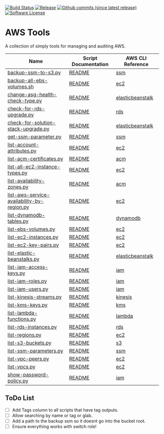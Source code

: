 [![Build Status](https://img.shields.io/travis/AntiPhotonltd/aws-tools/master?style=for-the-badge&logo=travis)](https://travis-ci.org/AntiPhotonltd/aws-tools)
[![Release](https://img.shields.io/github/release/AntiPhotonltd/aws-tools?color=blueviolet&style=for-the-badge&logo=github)](https://github.com/AntiPhotonltd/aws-tools/releases/latest)
[![Github commits (since latest release)](https://img.shields.io/github/commits-since/AntiPhotonltd/aws-tools/latest?color=blueviolet&style=for-the-badge&logo=github)](https://github.com/AntiPhotonltd/aws-tools/commits)
[![Software License](https://img.shields.io/badge/license-MIT-blueviolet?style=for-the-badge)](LICENSE.md)

AWS Tools
=========

A collection of simply tools for managing and auditing AWS.

| Name | Script Documentation | AWS CLI Reference |
| --- | --- | --- |
| [backup-ssm-to-s3.py](src/ssm/backup-ssm-to-s3/backup-ssm-to-s3.py) | [README](src/ssm/backup-ssm-to-s3/README.md) | [ssm][L_ssm] |
| [backup-all-ebs-volumes.sh](src/ec2/backup-all-ebs-volumes/backup-all-ebs-volumes.sh) | [README](src/ec2/backup-all-ebs-volumes/README.md) | [ec2][L_ec2] |
| [change-asg-health-check-type.py](src/elasticbeanstalk/change-asg-health-check-type/change-asg-health-check-type.py) | [README](src/elasticbeanstalk/change-asg-health-check-type/README.md)| [elasticbeanstalk][L_elasticbeanstalk] |
| [check-for-rds-upgrade.py](src/rds/check-for-rds-upgrade/check-for-rds-upgrade.py) | [README](src/rds/check-for-rds-upgrade/README.md) | [rds][L_rds] |
| [check-for-solution-stack-upgrade.py](src/elasticbeanstalk/check-for-solution-stack-upgrade/check-for-solution-stack-upgrade.py) | [README](src/elasticbeanstalk/check-for-solution-stack-upgrade/README.md)| [elasticbeanstalk][L_elasticbeanstalk] |
| [get-ssm-parameter.py](src/ssm/get-ssm-parameter/get-ssm-parameter.py) | [README](src/ssm/get-ssm-parameter/README.md) | [ssm][L_ssm] |
| [list-account-attributes.py](src/ec2/list-account-attributes/list-account-attributes.py) | [README](src/ec2/list-account-attributes/README.md) | [ec2][L_ec2] |
| [list-acm-certificates.py](src/acm/list-acm-certificates/list-acm-certificates.py) | [README](src/acm/list-acm-certificates/README.md) | [acm][L_acm] |
| [list-all-ec2-instance-types.py](https://github.com/AntiPhotonltd/list-all-ec2-instance-types/blob/master/src/list-all-ec2-instance-types.py) | [README](https://github.com/AntiPhotonltd/list-all-ec2-instance-types/blob/master/README.md) | [ec2][L_ec2] |
| [list-availability-zones.py](src/ec2/list-availability-zones/list-availability-zones.py) | [README](src/ec2/list-availability-zones/list-availability-zones/README.md) | [acm][L_acm] |
| [list-aws-service-availability-by-region.py](https://github.com/AntiPhotonltd/list-aws-service-availability-by-region/blob/master/src/list-aws-service-availability-by-region.py) | [README](https://github.com/AntiPhotonltd/list-aws-service-availability-by-region/blob/master/README.md) | [ec2][L_ec2] |
| [list-dynamodb-tables.py](src/dynamodb/list-dynamodb-tables/list-dynamodb-tables.py) | [README](src/dynamodb/list-dynamodb-tables/README.md) | [dynamodb][L_dynamodb] |
| [list-ebs-volumes.py](src/ec2/list-ebs-volumes/list-ebs-volumes.py) | [README](src/ec2/list-ebs-volumes/README.md) | [ec2][L_ec2] |
| [list-ec2-instances.py](src/ec2/list-ec2-instances/list-ec2-instances.py) | [README](src/ec2/list-ec2-instances/README.md) | [ec2][L_ec2] |
| [list-ec2-key-pairs.py](src/ec2/list-ec2-key-pairs/list-ec2-key-pairs.py) | [README](src/ec2/list-ec2-key-pairs/README.md) | [ec2][L_ec2] |
| [list-elastic-beanstalks.py](src/elasticbeanstalk/list-elastic-beanstalks/list-elastic-beanstalks.py) | [README](src/elasticbeanstalk/list-elastic-beanstalks/README.md) | [elasticbeanstalk][L_elasticbeanstalk] |
| [list-iam-access-keys.py](src/iam/list-iam-access-keys/list-iam-access-keys.py) | [README](src/iam/list-iam-access-keys/README.md) | [iam][L_iam] |
| [list-iam-roles.py](src/iam/list-iam-roles/list-iam-roles.py) | [README](src/iam/list-iam-roles/README.md) | [iam][L_iam] |
| [list-iam-users.py](src/iam/list-iam-users/list-iam-users.py) | [README](src/iam/list-iam-users/README.md) | [iam][L_iam] |
| [list-kinesis-streams.py](src/kinesis/list-kinesis-streams/list-kinesis-streams.py) | [README](src/kinesis/list-kinesis-streams/README.md) | [kinesis][L_kinesis] |
| [list-kms-keys.py](src/kms/list-kms-keys/list-kms-keys.py) | [README](src/kms/list-kms-keys/README.md) | [kms][L_kms] |
| [list-lambda-functions.py](src/lambda/list-lambda-functions/list-lambda-functions.py) | [README](src/lambda/list-lambda-functions/README.md) | [lambda][L_lambda] |
| [list-rds-instances.py](src/rds/list-rds-instances/list-rds-instances.py) | [README](src/rds/list-rds-instances/README.md) | [rds][L_rds] |
| [list-regions.py](src/ec2/list-regions/list-regions.py) | [README](src/ec2/list-regions/README.md) | [ec2][L_ec2] |
| [list-s3-buckets.py](src/s3/list-s3-buckets/list-s3-buckets.py) | [README](src/s3/list-s3-buckets/README.md) | [s3][L_s3] |
| [list-ssm-parameters.py](src/ssm/list-ssm-parameters/list-ssm-parameters.py) | [README](src/ssm/list-ssm-parameters/README.md) | [ssm][L_ssm] |
| [list-vpc-peers.py](src/ec2/list-vpc-peers/list-vpc-peers.py) | [README](src/ec2/list-vpc-peers/README.md) | [ec2][L_ec2] |
| [list-vpcs.py](src/ec2/list-vpcs/list-vpcs.py) | [README](src/ec2/list-vpcs/README.md) | [ec2][L_ec2] |
| [show-password-policy.py](src/iam/show-password-policy/show-password-policy.py) | [README](src/iam/show-password-policy/README.md) | [iam][L_iam] |


## ToDo List

- [ ] Add Tags column to all scripts that have tag outputs.
- [ ] Allow searching by name or tag or glab.
- [ ] Add a path to the backup ssm so it doesnt go into the bucket root.
- [ ] Ensure everything works with switch role!

[L_acm]: https://docs.aws.amazon.com/cli/latest/reference/acm/index.html
[L_dynamodb]: https://docs.aws.amazon.com/cli/latest/reference/dynamodb/index.html
[L_ec2]: https://docs.aws.amazon.com/cli/latest/reference/ec2/index.html
[L_elasticbeanstalk]: https://docs.aws.amazon.com/cli/latest/reference/elasticbeanstalk/index.html
[L_iam]: https://docs.aws.amazon.com/cli/latest/reference/iam/index.html
[L_kinesis]: https://docs.aws.amazon.com/cli/latest/reference/kinesis/index.html
[L_kms]: https://docs.aws.amazon.com/cli/latest/reference/kms/index.html
[L_lambda]: https://docs.aws.amazon.com/cli/latest/reference/lambda/index.html
[L_rds]: https://docs.aws.amazon.com/cli/latest/reference/rds/index.html
[L_s3]: https://docs.aws.amazon.com/cli/latest/reference/s3/index.html
[L_ssm]: https://docs.aws.amazon.com/cli/latest/reference/ssm/index.html
